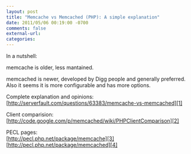 ```yaml
---
layout: post
title: "Memcache vs Memcached (PHP): A simple explanation"
date: 2011/05/06 00:19:00 -0700
comments: false
external-url:
categories:
---
```



In a nutshell:

memcache is older, less mantained.

memcached is newer, developed by Digg people and generally preferred. Also 
it seems it is more configurable and has more options.

Complete explanation and opinions: [http://serverfault.com/questions/63383/memcache-vs-memcached][1] 

Client comparision: [http://code.google.com/p/memcached/wiki/PHPClientComparison][2] 

PECL pages:  
[http://pecl.php.net/package/memcache][3]  
[http://pecl.php.net/package/memcached][4]



[1]: http://serverfault.com/questions/63383/memcache-vs-memcached
[2]: http://code.google.com/p/memcached/wiki/PHPClientComparison
[3]: http://pecl.php.net/package/memcache
[4]: http://pecl.php.net/package/memcached